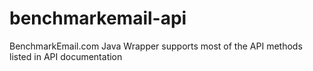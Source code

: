 # benchmarkemail-api
BenchmarkEmail.com Java Wrapper supports most of the API methods listed in API documentation
